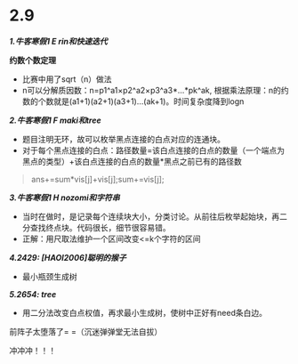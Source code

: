 # 2.9
***1.牛客寒假1 E	rin和快速迭代***

**约数个数定理**
* 比赛中用了sqrt（n）做法
* n可以分解质因数：n=p1^a1×p2^a2×p3^a3*…*pk^ak,
根据乘法原理：n的约数的个数就是(a1+1)(a2+1)(a3+1)…(ak+1)。时间复杂度降到logn

***2.牛客寒假1 F	maki和tree***
* 题目注明无环，故可以枚举黑点连接的白点对应的连通块。
* 对于每个黑点连接的白点：路径数量=该白点连接的白点的数量（一个端点为黑点的类型）+该白点连接的白点的数量*黑点之前已有的路径数
>ans+=sum*vis[j]+vis[j];sum+=vis[j];


***3.牛客寒假1 H	nozomi和字符串***
* 当时在做时，是记录每个连续块大小，分类讨论。从前往后枚举起始块，再二分查找终点块。代码很长，细节很容易错。
* 正解：用尺取法维护一个区间改变<=k个字符的区间
 
***4.2429: [HAOI2006]聪明的猴子***
* 最小瓶颈生成树
  
***5.2654: tree***
* 用二分法改变白点权值，再求最小生成树，使树中正好有need条白边。

  
前阵子太堕落了= =（沉迷弹弹堂无法自拔）

冲冲冲！！！
